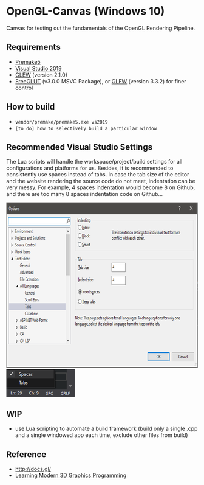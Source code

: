 # OpenGL-Canvas (Windows 10)

Canvas for testing out the fundamentals of the OpenGL Rendering Pipeline.

## Requirements

- [Premake5](https://github.com/premake/premake-core)
- [Visual Studio 2019](https://visualstudio.microsoft.com/downloads/)
- [GLEW](https://en.wikipedia.org/wiki/OpenGL_Extension_Wrangler_Library) (version 2.1.0)
- [FreeGLUT](https://en.wikipedia.org/wiki/FreeGLUT) (v3.0.0 MSVC Package), or [GLFW](https://en.wikipedia.org/wiki/GLFW) (version 3.3.2) for finer control

## How to build

- `vendor/premake/premake5.exe vs2019`
- `[to do] how to selectively build a particular window`

## Recommended Visual Studio Settings

The Lua scripts will handle the workspace/project/build settings for all configurations and platforms for us. Besides, it is recommended to consistently use spaces instead of tabs. In case the tab size of the editor and the website rendering the source code do not meet, indentation can be very messy. For example, 4 spaces indentation would become 8 on Github, and there are too many 8 spaces indentation code on Github...

<img src="res/spaces.PNG" width="745" height="435">

<img src="res/SPC.png" width="180" height="73">


## WIP

- use Lua scripting to automate a build framework (build only a single .cpp and a single windowed app each time, exclude other files from build)

## Reference

- http://docs.gl/
- [Learning Modern 3D Graphics Programming](https://paroj.github.io/gltut/)

